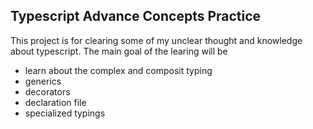 ## Typescript Advance Concepts Practice
This project is for clearing some of my unclear thought and knowledge about typescript. The main goal of the learing will be 

- learn about the complex and composit typing
- generics 
- decorators
- declaration file 
- specialized typings

